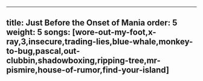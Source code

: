
---
title: Just Before the Onset of Mania
order: 5
weight: 5
songs: [wore-out-my-foot,x-ray,3,insecure,trading-lies,blue-whale,monkey-to-bug,pascal,out-clubbin,shadowboxing,ripping-tree,mr-pismire,house-of-rumor,find-your-island]
---

